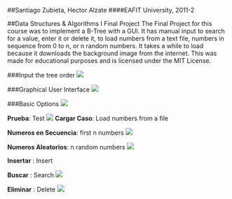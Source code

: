 ##Santiago Zubieta, Hector Alzate
####EAFIT University, 2011-2

##Data Structures & Algorithms I Final Project
The Final Project for this course was to implement a B-Tree with a GUI. It has manual input to search for a value, enter it or delete it, to load numbers from a text file, numbers in sequence from 0 to n, or n random numbers. It takes a while to load because it downloads the background image from the internet. This was made for educational purposes and is licensed under the MIT License.

###Input the tree order
![](https://raw2.github.com/Zubieta/Data_Structures_And_Algorithms_I/master/Screenshots/DS1_Order.png)

###Graphical User Interface
![](https://raw2.github.com/Zubieta/Data_Structures_And_Algorithms_I/master/Screenshots/DS1_GUI.png)

###Basic Options
![](https://raw2.github.com/Zubieta/Data_Structures_And_Algorithms_I/master/Screenshots/DS1_Options.png)

**Prueba**: Test
![](https://raw2.github.com/Zubieta/Data_Structures_And_Algorithms_I/master/Screenshots/DS1_Test.png)
**Cargar Caso**: Load numbers from a file

**Numeros en Secuencia**: first n numbers
![](https://raw2.github.com/Zubieta/Data_Structures_And_Algorithms_I/master/Screenshots/DS1_Sequence.png)

**Numeros Aleatorios**: n random numbers 
![](https://raw2.github.com/Zubieta/Data_Structures_And_Algorithms_I/master/Screenshots/DS1_Random.png)

**Insertar** : Insert

**Buscar** : Search
![](https://raw2.github.com/Zubieta/Data_Structures_And_Algorithms_I/master/Screenshots/DS1_Search.png)

**Eliminar** : Delete
![](https://raw2.github.com/Zubieta/Data_Structures_And_Algorithms_I/master/Screenshots/DS1_Delete.png)
